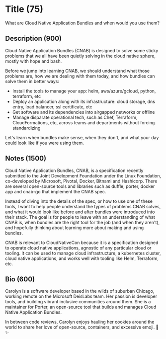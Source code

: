 # Title (75)
What are Cloud Native Application Bundles and when would you use them?

## Description (900)
Cloud Native Application Bundles (CNAB) is designed to solve some sticky
problems that we all have been quietly solving in the cloud native sphere,
mostly with hope and bash.

Before we jump into learning CNAB, we should understand what those problems are,
how we are dealing with them today, and how bundles can solve them in better
ways:

* Install the tools to manage your app: helm, aws/azure/gcloud, python, terraform, etc
* Deploy an application along with its infrastructure: cloud storage, dns entry, 
  load balancer, ssl certificate, etc
* Get software and its dependencies into airgapped networks or offline
* Manage disparate operational tech, such as Chef, Terraform, CloudFormations,
  etc, across teams and departments without forcing standardizing

Let's learn when bundles make sense, when they don't, and what your day could
look like if you were using them.

## Notes (1500)
Cloud Native Application Bundles, CNAB, is a specification recently submitted to
the Joint Development Foundation under the Linux Foundation, co-developed by
Microsoft, Pivotal, Docker, Bitnami and Hashicorp. There are several open-source
tools and libraries such as duffle, porter, docker app and cnab-go that
implement the CNAB spec.

Instead of diving into the details of the spec, or how to use one of these
tools, I want to help people understand the types of problems CNAB solves, and
what it would look like before and after bundles were introduced into their
stack. The goal is for people to leave with an understanding of what CNAB is,
when bundles are the right tool for the job (and when they aren't), and hopefully
thinking about learning more about making and using bundles.

CNAB is relevant to CloudNativeCon because it is a specification designed to 
operate cloud native applications, agnostic of any particular cloud or tooling.
It can be used to manage cloud infrastructure, a kubernetes cluster, cloud native
applications, and works well with tooling like Helm, Terraform, etc.

## Bio (600)
Carolyn is a software developer based in the wilds of suburban Chicago, working
remote on the Microsoft DeisLabs team. Her passion is developer tools, and
building vibrant inclusive communities around them. She is a maintainer for
Porter, an open-source tool that builds and manages Cloud Native Application
Bundles.

In between code reviews, Carolyn enjoys hauling her cookies around the world to
share her love of open-source, containers, and excessive emoji. 🌈 ✨
